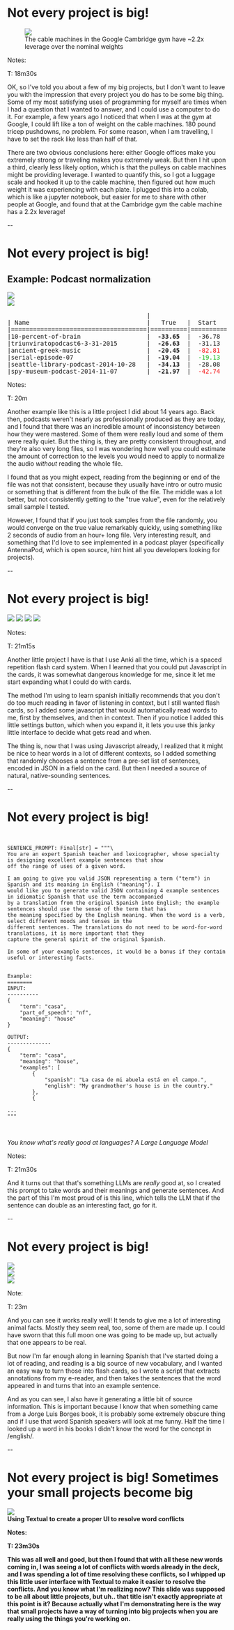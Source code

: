 # Not every project is big!

<div class="centered-container">
<figure>
<img src="images/figures/gym-calibration.png"
    class="figure splash"/>

<figcaption>The cable machines in the Google Cambridge gym have ~2.2x leverage over the nominal weights</figure>
</figure>
</div>

Notes:

T: 18m30s

OK, so I've told you about a few of my big projects, but I don't want to leave you with the impression that every project you do has to be some big thing. Some of my most satisfying uses of programming for myself are times when I had a question that I wanted to answer, and I could use a computer to do it. For example, a few years ago I noticed that when I was at the gym at Google, I could lift like a ton of weight on the cable machines. 180 pound tricep pushdowns, no problem. For some reason, when I am travelling, I have to set the rack like less than half of that.

There are two obvious conclusions here: either Google offices make you extremely strong or traveling makes you extremely weak. But then I hit upon a third, clearly less likely option, which is that the pulleys on cable machines might be providing leverage. I wanted to quantify this, so I got a luggage scale and hooked it up to the cable machine, then figured out how much weight it was experiencing with each plate. I plugged this into a colab, which is like a jupyter notebook, but easier for me to share with other people at Google, and found that at the Cambridge gym the cable machine has a 2.2x leverage!

--

# Not every project is big!

## Example: Podcast normalization

<div class="centered-container">
<div class="gallery two-wide">
<div class="gallery-item">
    <img src="images/figures/seattle-library-podcast-2014-10-28.png" class="figure"/>
</div>
<div class="gallery-item">
    <img src="images/figures/triunvirato-podcast-2015-03-31.png" class="figure"/>
</div>
</div>

<div class="gallery">
<div class="gallery-item">
<pre>                                      |                         dBFS                         |
| Name                                |   True   |  Start   |  Middle  |   End    |  Random  |
|=====================================|==========|==========|==========|==========|==========|
|10-percent-of-brain                  |<b>  -33.65  </b>|  -36.78  |  -39.18  |  -36.78  |<font color="#10BA13">  -33.43  </font>|
|triunviratopodcast6-3-31-2015        |<b>  -26.63  </b>|  -31.13  |  -33.73  |  -31.13  |<font color="#10BA13">  -26.64  </font>|
|ancient-greek-music                  |<b>  -20.45  </b>|<font color="#F61010">  -82.81  </font>|  -16.94  |<font color="#F61010">  -82.81  </font>|<font color="#10BA13">  -20.44  </font>|
|serial-episode-07                    |<b>  -19.04  </b>|<font color="#10BA13">  -19.13  </font>|  -20.78  |<font color="#10BA13">  -19.13  </font>|<font color="#10BA13">  -18.99  </font>|
|seattle-library-podcast-2014-10-28   |<b>  -34.13  </b>|  -28.08  |<font color="#10BA13">  -33.97  </font>|  -28.08  |<font color="#10BA13">  -34.06  </font>|
|spy-museum-podcast-2014-11-07        |<b>  -21.97  </b>|<font color="#F61010">  -42.74  </font>|  -17.81  |<font color="#F61010">  -42.74  </font>|<font color="#10BA13">  -22.00  </font>|
</pre>
</div>
</div>
</div>

Notes:

T: 20m

Another example like this is a little project I did about 14 years ago. Back then, podcasts weren't nearly as professionally produced as they are today, and I found that there was an incredible amount of inconsistency between how they were mastered. Some of them were really loud and some of them were really quiet. But the thing is, they are pretty consistent throughout, and they're also very long files, so I was wondering how well you could estimate the amount of correction to the levels you would need to apply to normalize the audio *without* reading the whole file.

I found that as you might expect, reading from the beginning or end of the file was not that consistent, because they usually have intro or outro music or something that is different from the bulk of the file. The middle was a lot better, but not consistently getting to the "true value", even for the relatively small sample I tested.

However, I found that if you just took samples from the file randomly, you would converge on the true value remarkably quickly, using something like 2 seconds of audio from an hour+ long file. Very interesting result, and something that I'd love to see implemented in a podcast player (specifically AntennaPod, which is open source, hint hint all you developers looking for projects).

--

# Not every project is big!

<div class="centered-container">
<img src="images/screenshots/anki-nightingale-00.png"
    class="fragment mobile-screenshot screenshot disappearing-fragment nospace-fragment fade-out"
    data-fragment-index="0"/>
<img src="images/screenshots/anki-nightingale-01-sentence.png"
    class="fragment mobile-screenshot screenshot disappearing-fragment nospace-fragment fade-in-and-out"
    data-fragment-index="0"/>
<img src="images/screenshots/anki-nightingale-02-sentence-english.png"
    class="fragment mobile-screenshot disappearing-fragment nospace-fragment screenshot fade-in-and-out"
    data-fragment-index="1"/>
<img src="images/screenshots/anki-nightingale-03-settings.png"
    class="fragment mobile-screenshot screenshot nospace-fragment fade-in"
    data-fragment-index="2"/>
</div>

Notes:

T: 21m15s

Another little project I have is that I use Anki all the time, which is a spaced repetition flash card system. When I learned that you could put Javascript in the cards, it was somewhat dangerous knowledge for me, since it let me start expanding what I could do with cards.

The method I'm using to learn spanish initially recommends that you don't do too much reading in favor of listening in context, but I still wanted flash cards, so I added some javascript that would automatically read words to me, first by themselves, and then in context. Then if you notice I added this little settings button, which when you expand it, it lets you use this janky little interface to decide what gets read and when.

The thing is, now that I was using Javascript already, I realized that it might be nice to hear words in a lot of different contexts, so I added something that randomly chooses a sentence from a pre-set list of sentences, encoded in JSON in a field on the card. But then I needed a source of natural, native-sounding sentences.

--

# Not every project is big!

<div>

<pre class="code-wrapper">
<code data-trim data-noescape class="language-python">
<span class="fragment semi-fade-out" data-fragment-index="0">
SENTENCE_PROMPT: Final[str] = """\
You are an expert Spanish teacher and lexicographer, whose specialty is designing excellent example sentences that show
off the range of uses of a given word.

I am going to give you valid JSON representing a term ("term") in Spanish and its meaning in English ("meaning"). I
would like you to generate valid JSON containing 4 example sentences in idiomatic Spanish that use the term accompanied
by a translation from the original Spanish into English; the example sentences should use the sense of the term that has
the meaning specified by the English meaning. When the word is a verb, select different moods and tenses in the
different sentences. The translations do not need to be word-for-word translations, it is more important that they
capture the general spirit of the original Spanish.

</span><span class="fragment custom bolds" data-fragment-index="0">In some of your example sentences, it would be a bonus if they contain useful or interesting facts.</span>
<span class="fragment semi-fade-out" data-fragment-index="0">

Example:
========
INPUT:
----------
{
    "term": "casa",
    "part_of_speech": "nf",
    "meaning": "house"
}

OUTPUT:
--------------
{
    "term": "casa",
    "meaning": "house",
    "examples": [
        {
            "spanish": "La casa de mi abuela está en el campo.",
            "english": "My grandmother's house is in the country."
        },
        {

...
"""
</span>
</code>
</pre>

<div><em>You know what's really good at languages? A Large Language Model</em></div>

</div>

Notes:

T: 21m30s

And it turns out that that's something LLMs are *really* good at, so I created this prompt to take words and their meanings and generate sentences. And the part of this I'm most proud of is this line, which tells the LLM that if the sentence can double as an interesting fact, go for it.

--

<!-- .slide: data-transition="none" -->

# Not every project is big!

<div class="gallery three-wide">
    <div class="gallery-item">
        <img src="images/screenshots/anki-nightingale-04-distinct-sounds.png"
             class="screenshot mobile-screenshot"
        >
    </div>
    <div class="gallery-item">
        <img src="images/screenshots/anki-nightingale-05-full-moon.png"
             class="screenshot mobile-screenshot"
        >
    </div>
    <div class="gallery-item">
        <img src="images/screenshots/anki-nightingale-06-borges.png"
            class="fragment mobile-screenshot screenshot fade-in"
            data-fragment-index="2"
        >
    </div>
</div>

Note:

T: 23m

And you can see it works really well! It tends to give me a lot of interesting animal facts. Mostly they seem real, too, some of them are made up. I could have sworn that this full moon one was going to be made up, but actually that one appears to be real.

But now I'm far enough along in learning Spanish that I've started doing a lot of reading, and reading is a big source of new vocabulary, and I wanted an easy way to turn those into flash cards, so I wrote a script that extracts annotations from my e-reader, and then takes the sentences that the word appeared in and turns that into an example sentence.

And as you can see, I also have it generating a little bit of source information. This is important because I know that when something came from a Jorge Luis Borges book, it is probably some extremely obscure thing and if I use that word Spanish speakers will look at me funny. Half the time I looked up a word in his books I didn't know the word for the concept in /english/.

--

<h1> <span class="fragment nospace-fragment disappearing-fragment fade-out" data-fragment-index="1">Not every project is big!</span>
<span class="fragment nospace-fragment fade-in" data-fragment-index="1">Sometimes your small projects <b>become<b> big</span></h1>

<div>
<img src="images/screenshots/anki-textual-lite-word-merger.svg"
     class="screenshot splash">
<div class="caption">Using Textual to create a proper UI to resolve word conflicts</div>
 </div>

 Notes:

 T: 23m30s
 
 This was all well and good, but then I found that with all these new words coming in, I was seeing a lot of conflicts with words already in the deck, and I was spending a lot of time resolving these conflicts, so I whipped up this little user interface with Textual to make it easier to resolve the conflicts. And you know what I'm realizing now? This slide was supposed to be all about little projects, but uh.. that title isn't exactly appropriate at this point is it? Because actually what I'm demonstrating here is the way that small projects have a way of turning into big projects when you are really using the things you're working on.
